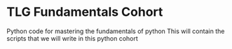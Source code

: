 # TLG Fundamentals Cohort
Python code for mastering the fundamentals of python
This will contain the scripts that we will write in this python cohort
